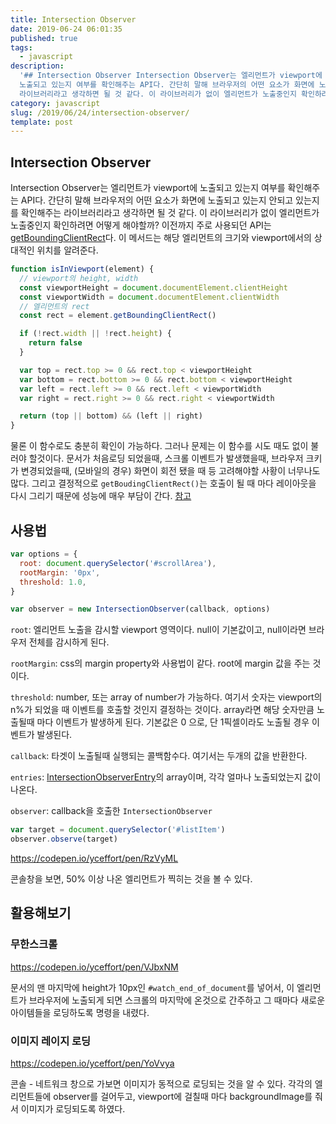 ```yaml
---
title: Intersection Observer
date: 2019-06-24 06:01:35
published: true
tags:
  - javascript
description:
  '## Intersection Observer Intersection Observer는 엘리먼트가 viewport에
  노출되고 있는지 여부를 확인해주는 API다. 간단히 말해 브라우저의 어떤 요소가 화면에 노출되고 있는지 안되고 있는지를 확인해주는
  라이브러리라고 생각하면 될 것 같다. 이 라이브러리가 없이 엘리먼트가 노출중인지 확인하려면 어떻게 해야할까? 이...'
category: javascript
slug: /2019/06/24/intersection-observer/
template: post
---
```


## Intersection Observer

Intersection Observer는 엘리먼트가 viewport에 노출되고 있는지 여부를 확인해주는 API다. 간단히 말해 브라우저의 어떤 요소가 화면에 노출되고 있는지 안되고 있는지를 확인해주는 라이브러리라고 생각하면 될 것 같다. 이 라이브러리가 없이 엘리먼트가 노출중인지 확인하려면 어떻게 해야할까? 이전까지 주로 사용되던 API는 [getBoundingClientRect](https://developer.mozilla.org/ko/docs/Web/API/Element/getBoundingClientRect)다. 이 메서드는 해당 엘리먼트의 크기와 viewport에서의 상대적인 위치를 알려준다.

```javascript
function isInViewport(element) {
  // viewport의 height, width
  const viewportHeight = document.documentElement.clientHeight
  const viewportWidth = document.documentElement.clientWidth
  // 엘리먼트의 rect
  const rect = element.getBoundingClientRect()

  if (!rect.width || !rect.height) {
    return false
  }

  var top = rect.top >= 0 && rect.top < viewportHeight
  var bottom = rect.bottom >= 0 && rect.bottom < viewportHeight
  var left = rect.left >= 0 && rect.left < viewportWidth
  var right = rect.right >= 0 && rect.right < viewportWidth

  return (top || bottom) && (left || right)
}
```

물론 이 함수로도 충분히 확인이 가능하다. 그러나 문제는 이 함수를 시도 때도 없이 불러야 할것이다. 문서가 처음로딩 되었을때, 스크롤 이벤트가 발생했을때, 브라우저 크키가 변경되었을때, (모바일의 경우) 화면이 회전 됐을 때 등 고려해야할 사황이 너무나도 많다. 그리고 결정적으로 `getBoudingClientRect()`는 호출이 될 때 마다 레이아웃을 다시 그리기 때문에 성능에 매우 부담이 간다. [참고](https://gist.github.com/paulirish/5d52fb081b3570c81e3a)

## 사용법

```javascript
var options = {
  root: document.querySelector('#scrollArea'),
  rootMargin: '0px',
  threshold: 1.0,
}

var observer = new IntersectionObserver(callback, options)
```

`root`: 엘리먼트 노출을 감시할 viewport 영역이다. null이 기본값이고, null이라면 브라우저 전체를 감시하게 된다.

`rootMargin`: css의 margin property와 사용법이 같다. root에 margin 값을 주는 것이다.

`threshold`: number, 또는 array of number가 가능하다. 여기서 숫자는 viewport의 n%가 되었을 때 이벤트를 호출할 것인지 결정하는 것이다. array라면 해당 숫자만큼 노출될때 마다 이벤트가 발생하게 된다. 기본값은 0 으로, 단 1픽셀이라도 노출될 경우 이벤트가 발생된다.

`callback`: 타겟이 노출될때 실행되는 콜백함수다. 여기서는 두개의 값을 반환한다.

`entries`: [IntersectionObserverEntry](https://developer.mozilla.org/en-US/docs/Web/API/IntersectionObserverEntry)의 array이며, 각각 얼마나 노출되었는지 값이 나온다.

`observer`: callback을 호출한 `IntersectionObserver`

```javascript
var target = document.querySelector('#listItem')
observer.observe(target)
```

https://codepen.io/yceffort/pen/RzVyML

콘솔창을 보면, 50% 이상 나온 엘리먼트가 찍히는 것을 볼 수 있다.

## 활용해보기

### 무한스크롤

https://codepen.io/yceffort/pen/VJbxNM

문서의 맨 마지막에 height가 10px인 `#watch_end_of_document`를 넣어서, 이 엘리먼트가 브라우저에 노출되게 되면 스크롤의 마지막에 온것으로 간주하고 그 때마다 새로운 아이템들을 로딩하도록 명령을 내렸다.

### 이미지 레이지 로딩

https://codepen.io/yceffort/pen/YoVvya

콘솔 - 네트워크 창으로 가보면 이미지가 동적으로 로딩되는 것을 알 수 있다. 각각의 엘리먼트들에 observer를 걸어두고, viewport에 걸칠때 마다 backgroundImage를 줘서 이미지가 로딩되도록 하였다.
